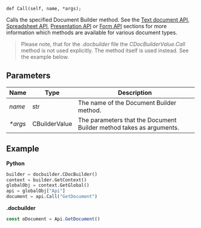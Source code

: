 `def Call(self, name, *args);`

Calls the specified Document Builder method. See the [Text document API](../../../../../Office%20API/Office%20API/Text%20Document%20API/index.md), [Spreadsheet API](../../../../../Office%20API/Office%20API/Spreadsheet%20API/index.md), [Presentation API](../../../../../Office%20API/Office%20API/Presentation%20API/index.md) or [Form API](../../../../../Office%20API/Office%20API/Form%20API/index.md) sections for more information which methods are available for various document types.

> Please note, that for the *.docbuilder* file the *CDocBuilderValue.Call* method is not used explicitly. The method itself is used instead. See the example below.

## Parameters

| Name     | Type          | Description                                                         |
| -------- | ------------- | ------------------------------------------------------------------- |
| *name*   | str           | The name of the Document Builder method.                            |
| *\*args* | CBuilderValue | The parameters that the Document Builder method takes as arguments. |

## Example

**Python**

``` py
builder = docbuilder.CDocBuilder()
context = builder.GetContext()
globalObj = context.GetGlobal()
api = globalObj["Api"]
document = api.Call("GetDocument")
```

**.docbuilder**

```js
const oDocument = Api.GetDocument()
```
